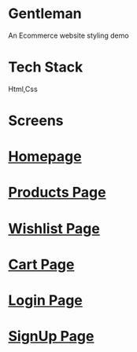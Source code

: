 
# Gentleman 

An Ecommerce website styling demo

# Tech Stack
Html,Css

# Screens

# [Homepage](https://gentleman.vercel.app/)
# [Products Page](https://gentleman.vercel.app/screens/product/product.html)
# [Wishlist Page](https://gentleman.vercel.app/screens/wishlist/wishlist.html)
# [Cart Page](https://gentleman.vercel.app/screens/cart/cart.html)
# [Login Page](https://gentleman.vercel.app/screens/authentication/login.html)
# [SignUp Page](https://gentleman.vercel.app/screens/authentication/signup.html)



